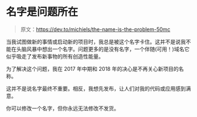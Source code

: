 # 名字是问题所在

> 原文：<https://dev.to/michiels/the-name-is-the-problem-50mc>

当我试图做新的事情或启动新的项目时，我总是被这个名字卡住。这并不是说我不能在头脑风暴中想出一个名字。问题更多的是没有名字，一个伴随(可用！)域名它似乎吸走了发布新事物的所有创造性能量。

为了解决这个问题，我在 2017 年中期和 2018 年的决心是不再关心新项目的名称。

这并不是说名字最终不重要。相反，我想先发布，让人们对我的代码或应用感到满意。

你可以修改一个名字，但你永远无法修改不发货。